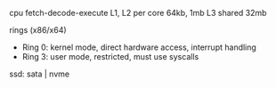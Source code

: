 ---
---
cpu
fetch-decode-execute
L1, L2 per core 64kb, 1mb
L3 shared 32mb

rings (x86/x64)
- Ring 0: kernel mode, direct hardware access, interrupt handling
- Ring 3: user mode, restricted, must use syscalls

ssd: sata | nvme
